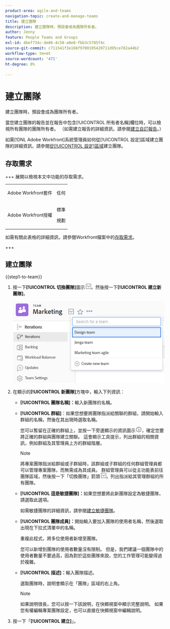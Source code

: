 ```yaml
---
product-area: agile-and-teams
navigation-topic: create-and-manage-teams
title: 建立團隊
description: 建立團隊時，預設會成為團隊所有者。
author: Jenny
feature: People Teams and Groups
exl-id: 4bef734c-de86-4c58-a0e8-fbb3c5785f4c
source-git-commit: c711541f3e166f9700195420711d95ce782a44b2
workflow-type: tm+mt
source-wordcount: '471'
ht-degree: 0%

---
```


# 建立團隊

建立團隊時，預設會成為團隊所有者。

當您建立團隊的報告並在報告中包含[!UICONTROL 所有者名稱]欄位時，可以檢視所有團隊的團隊所有者。 （如需建立報告的詳細資訊，請參閱[建立自訂報告](../../reports-and-dashboards/reports/creating-and-managing-reports/create-custom-report.md)。）

如需[!DNL Adobe Workfront]系統管理員如何從[!UICONTROL 設定]區域建立團隊的詳細資訊，請參閱[從[!UICONTROL 設定]區域](../../administration-and-setup/add-users/create-and-manage-teams/create-a-team-from-setup.md)建立團隊。

## 存取需求

+++ 展開以檢視本文中功能的存取需求。

<table style="table-layout:auto"> 
 <col> 
 <col> 
 <tbody> 
  <tr data-mc-conditions=""> 
   <td role="rowheader"> <p>Adobe Workfront套件</p> </td> 
   <td>任何</td> 
  </tr> 
  <tr> 
   <td role="rowheader">Adobe Workfront授權</td> 
   <td>
   <p>標準</p>
   <p>規劃</p></td>
  </tr> 
 </tbody> 
</table>

如需有關此表格的詳細資訊，請參閱Workfront檔案中的[存取需求](/help/quicksilver/administration-and-setup/add-users/access-levels-and-object-permissions/access-level-requirements-in-documentation.md)。

+++

## 建立團隊

{{step1-to-team}}

1. 按一下&#x200B;**[!UICONTROL 切換團隊]**&#x200B;圖示![切換團隊圖示](assets/switch-team-icon.png)，然後按一下&#x200B;**[!UICONTROL 建立新團隊]**。

   ![選取[建立新團隊]。](assets/create-new-team.png)

1. 在顯示的&#x200B;**[!UICONTROL 新團隊]**&#x200B;方塊中，輸入下列資訊：

   * **[!UICONTROL 團隊名稱]：**&#x200B;輸入新團隊的名稱。
   * **[!UICONTROL 群組]**：如果您想要將團隊指派給關聯的群組，請開始輸入群組的名稱，然後在其出現時選取名稱。

     您可以暫留在正確的群組上，並按一下旁邊顯示的資訊圖示![](assets/info-icon.png)，確定您要將正確的群組與團隊建立關聯。 這會顯示工具提示，列出群組的相關資訊，例如群組及其管理員上方的群組階層。

     >[!NOTE]
     >
     >將專案團隊指派給群組或子群組時，該群組或子群組的任何群組管理員都可以管理專案團隊，而無需成為其成員。 群組管理員可以從主功能表前往團隊區域，然後按一下「切換團隊」箭頭![「切換團隊」圖示](assets/switch-team-icon.png)，列出指派給其管理群組的所有團隊。

   * **[!UICONTROL 這是敏捷團隊]：**&#x200B;如果您想要將此新團隊設定為敏捷團隊，請選取此選項。

     如需敏捷團隊的詳細資訊，請參閱[建立敏捷團隊](../../agile/get-started-with-agile-in-workfront/create-an-agile-team.md)。

   * **[!UICONTROL 團隊成員]：**&#x200B;開始輸入要加入團隊的使用者名稱，然後選取出現在下拉式清單中的名稱。

     重複此程式，將多位使用者新增至團隊。

     您可以新增到團隊的使用者數量沒有限制。 但是，我們建議一個團隊中的使用者數量不要過高，因為對於這些團隊來說，您的工作管理可能變得過於複雜。

   * **[!UICONTROL 描述]：**&#x200B;輸入團隊描述。

     選取團隊時，說明會顯示在「團隊」區域的右上角。

     >[!NOTE]
     >
     >如果說明很長，您可以按一下該說明，在快顯視窗中顯示完整說明。 如果您有權編輯專案團隊設定，也可以直接在快顯視窗中編輯說明。

1. 按一下「**[!UICONTROL 建立]**」。
